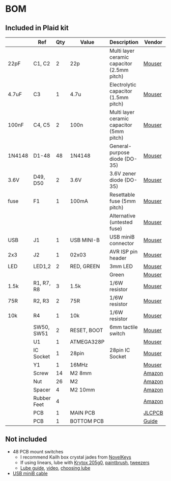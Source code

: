 # BOM 
## Included in Plaid kit
|         | Ref             | Qty     | Value         | Description                                     | Vendor                                                                            |
| ------- | --------------- | ------- | ------------- | ----------------------------------------------- | --------------------------------------------------------------------              |
| 22pF    | C1, C2          | 2       | 22p           | Multi layer ceramic capacitor (2.5mm pitch)     | [Mouser](https://www.mouser.com/ProductDetail/81-RCE5C2A220J0A2H3B)               |
| 4.7uF   | C3              | 1       | 4.7u          | Electrolytic capacitor (1.5mm pitch)            | [Mouser](https://www.mouser.com/ProductDetail/647-UMT1V4R7MDD)                    |
| 100nF   | C4, C5          | 2       | 100n          | Multi layer ceramic capacitor (5mm pitch)       | [Mouser](https://www.mouser.com/ProductDetail/81-RDER71H104K0M1H3A)               |
| 1N4148  | D1-48           | 48      | 1N4148        | General-purpose diode (DO-35)                   | [Mouser](https://www.mouser.com/ProductDetail/512-1N4148TR)                       |
| 3.6V    | D49, D50        | 2       | 3.6V          | 3.6V zener diode (DO-35)                        | [Mouser](https://www.mouser.com/ProductDetail/78-TZX3V6A)                         |
| fuse    | F1              | 1       | 100mA         | Resettable fuse (5mm pitch)                     | [Mouser](https://www.mouser.com/ProductDetail/652-CMF-RL25-0)                     |
|         |                 |         |               | Alternative (untested fuse)                     | [Mouser](https://www.mouser.com/ProductDetail/504-PTR060V0010-BK)                 |
| USB     | J1              | 1       | USB MINI-B    | USB miniB connector                             | [Mouser](https://www.mouser.com/ProductDetail/538-54819-0519)                     |
| 2x3     | J2              | 1       | 02x03         | AVR ISP pin header                              | [Mouser](https://www.mouser.com/ProductDetail/649-68602-406HLF)                   |
| LED     | LED1,2          | 2       | RED, GREEN    | 3mm LED                                         | [Mouser](https://www.mouser.com/ProductDetail/859-LTL-4222)                       |
|         |                 |         |               | Green                                           | [Mouser](https://www.mouser.com/ProductDetail/859-LTL-4232)                       |
| 1.5k    | R1, R7, R8      | 3       | 1.5k          | 1/6W resistor                                   | [Mouser](https://www.mouser.com/ProductDetail/603-MFR-12FTF52-1K5)                |
| 75R     | R2, R3          | 2       | 75R           | 1/6W resistor                                   | [Mouser](https://www.mouser.com/ProductDetail/603-CFR-12JR-52-75R)                |
| 10k     | R4              | 1       | 10k           | 1/6W resistor                                   | [Mouser](https://www.mouser.com/ProductDetail/603-MFR-12FRF5210K)                 |
|         | SW50, SW51      | 2       | RESET, BOOT   | 6mm tactile switch                              | [Mouser](https://www.mouser.com/ProductDetail/642-MJTP1230A)                      |
|         | U1              | 1       | ATMEGA328P    |                                                 | [Mouser](https://www.mouser.com/ProductDetail/556-ATMEGA328P-PU)                  |
|         | IC Socket       | 1       | 28pin         | 28pin IC Socket                                 | [Mouser](https://www.mouser.com/ProductDetail/571-1-2199298-9)                    |
|         | Y1              | 1       | 16MHz         |                                                 | [Mouser](https://www.mouser.com/ProductDetail/449-LFXTAL058383BULK)               |
|         | Screw           | 14      | M2 8mm        |                                                 | [Amazon](https://www.amazon.com/gp/product/B000NHXO1M?psc=1)                      |
|         | Nut             | 26      | M2            |                                                 | [Amazon](https://www.amazon.com/dp/B07H3VBRL6)                                    |
|         | Spacer          | 4       | M2 10mm       |                                                 | [Amazon](https://www.amazon.com/gp/product/B07B9X1KY6?psc=1)                      |
|         | Rubber Feet     | 4       |               |                                                 | [Amazon](https://www.amazon.com/Scotch-Bumpers-Pack-Clear-SP950-NA/dp/B01N922DLO) |
|         | PCB             | 1       | MAIN PCB      |                                                 | [JLCPCB](https://jlcpcb.com/)                                                     |
|         | PCB             | 1       | BOTTOM PCB    |                                                 | [Guide](http://www.40percent.club/2017/03/ordering-pcb.html)                      |

## Not included
- 48 PCB mount switches
    - I recommend Kailh box crystal jades from [NovelKeys](https://novelkeys.xyz/products/box-crystal-switches?variant=31800542036061)
    - If using linears, lube with [Krytox 205g0](https://novelkeys.xyz/products/lubricants),
[paintbrush](https://www.amazon.com/Princeton-Artist-Brush-Synthetic-Spotter/dp/B0043GCYTW),
[tweezers](https://www.amazon.com/Hakko-3-SA-Non-Magnetic-Microelectronics-Applications/dp/B00FZPEWI6)
    - [Lube guide](https://topclack.com/textclack/2018/9/17/the-switch-lab-a-living-switch-modification-guide),
[video](https://www.youtube.com/watch?v=qSgPKPoFo2k),
[choosing lube](https://switchandclick.com/2020/01/22/what-lube-to-use-for-mechanical-keyboard-switches/)
- [USB miniB cable](https://www.amazon.com/gp/product/B00NH13S44?psc=1)

